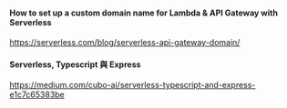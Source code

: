 #### How to set up a custom domain name for Lambda & API Gateway with Serverless
https://serverless.com/blog/serverless-api-gateway-domain/

#### Serverless, Typescript 與 Express
https://medium.com/cubo-ai/serverless-typescript-and-express-e1c7c65383be
